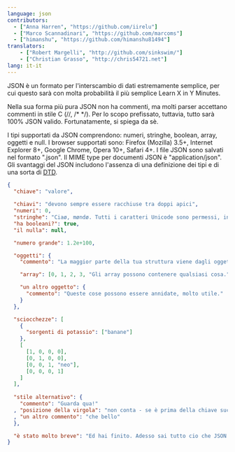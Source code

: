 ```yaml
---
language: json
contributors:
  - ["Anna Harren", "https://github.com/iirelu"]
  - ["Marco Scannadinari", "https://github.com/marcoms"]
  - ["himanshu", "https://github.com/himanshu81494"]
translators:
    - ["Robert Margelli", "http://github.com/sinkswim/"]
    - ["Christian Grasso", "http://chris54721.net"]
lang: it-it
---
```


JSON è un formato per l'interscambio di dati estremamente semplice, per cui questo sarà
con molta probabilità il più semplice Learn X in Y Minutes.

Nella sua forma più pura JSON non ha commenti, ma molti parser accettano
commenti in stile C (//, /\* \*/). Per lo scopo prefissato, tuttavia, tutto sarà
100% JSON valido. Fortunatamente, si spiega da sè.

I tipi supportati da JSON comprendono: numeri, stringhe, boolean, array, oggetti e null.
I browser supportati sono: Firefox (Mozilla) 3.5+, Internet Explorer 8+, Google Chrome,
Opera 10+, Safari 4+.
I file JSON sono salvati nel formato ".json". Il MIME type per documenti JSON è
"application/json". Gli svantaggi del JSON includono l'assenza di una definizione dei tipi
e di una sorta di [DTD](https://it.wikipedia.org/wiki/Document_Type_Definition).

```json
{
  "chiave": "valore",
  
  "chiavi": "devono sempre essere racchiuse tra doppi apici",
  "numeri": 0,
  "stringhe": "Ciaø, møndø. Tutti i caratteri Unicode sono permessi, insieme all'\"escaping\".",
  "ha booleani?": true,
  "il nulla": null,

  "numero grande": 1.2e+100,

  "oggetti": {
    "commento": "La maggior parte della tua struttura viene dagli oggetti.",

    "array": [0, 1, 2, 3, "Gli array possono contenere qualsiasi cosa.", 5],

    "un altro oggetto": {
      "commento": "Queste cose possono essere annidate, molto utile."
    }
  },

  "sciocchezze": [
    {
      "sorgenti di potassio": ["banane"]
    },
    [
      [1, 0, 0, 0],
      [0, 1, 0, 0],
      [0, 0, 1, "neo"],
      [0, 0, 0, 1]
    ]
  ],
  
  "stile alternativo": {
    "commento": "Guarda qua!"
  , "posizione della virgola": "non conta - se è prima della chiave successiva, allora è valida"
  , "un altro commento": "che bello"
  },

  "è stato molto breve": "Ed hai finito. Adesso sai tutto cio che JSON ha da offrire."
}
```
